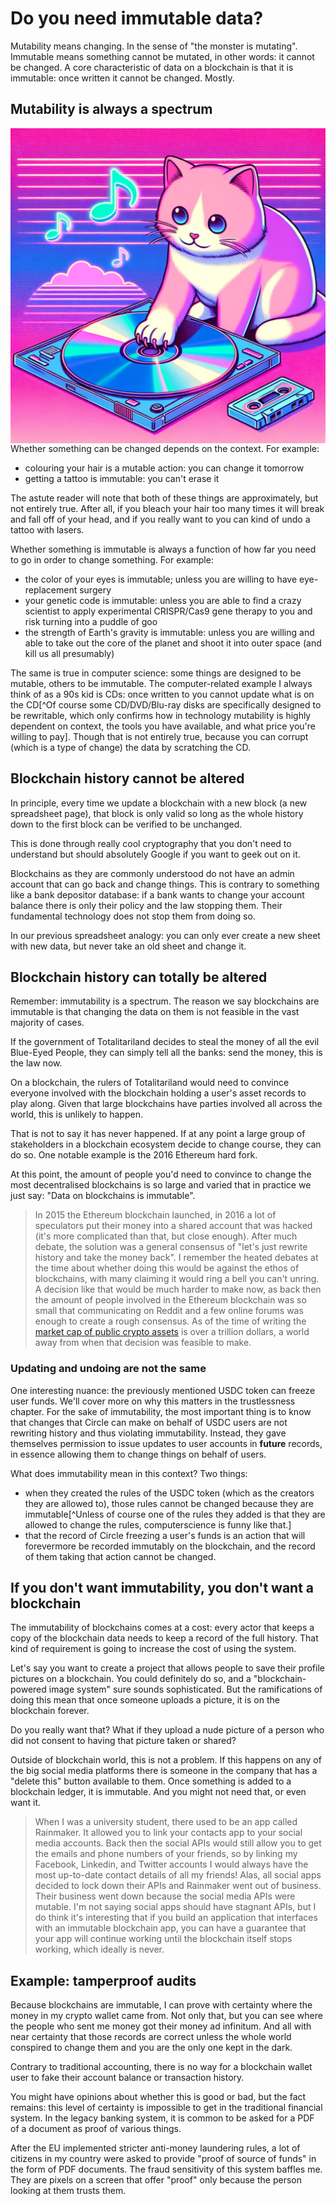 # Do you need immutable data?

Mutability means changing. In the sense of "the monster is mutating". Immutable means something cannot be mutated, in other words: it cannot be changed. A core characteristic of data on a blockchain is that it is immutable: once written it cannot be changed. Mostly.

## Mutability is always a spectrum

<img src="../assets/illustrations/cat-scratching-cd.png" alt="A cat paw scratching a ledger" align="right" class="img-50-right">

Whether something can be changed depends on the context. For example:

- colouring your hair is a mutable action: you can change it tomorrow
- getting a tattoo is immutable: you can't erase it

The astute reader will note that both of these things are approximately, but not entirely true. After all, if you bleach your hair too many times it will break and fall off of your head, and if you really want to you can kind of undo a tattoo with lasers.

Whether something is immutable is always a function of how far you need to go in order to change something. For example:

- the color of your eyes is immutable; unless you are willing to have eye-replacement surgery
- your genetic code is immutable: unless you are able to find a crazy scientist to apply experimental CRISPR/Cas9 gene therapy to you and risk turning into a puddle of goo
- the strength of Earth's gravity is immutable: unless you are willing and able to take out the core of the planet and shoot it into outer space (and kill us all presumably)

The same is true in computer science: some things are designed to be mutable, others to be immutable. The computer-related example I always think of as a 90s kid is CDs: once written to you cannot update what is on the CD[^Of course some CD/DVD/Blu-ray disks are specifically designed to be rewritable, which only confirms how in technology mutability is highly dependent on context, the tools you have available, and what price you're willing to pay]. Though that is not entirely true, because you can corrupt (which is a type of change) the data by scratching the CD.

## Blockchain history cannot be altered

In principle, every time we update a blockchain with a new block (a new spreadsheet page), that block is only valid so long as the whole history down to the first block can be verified to be unchanged.

This is done through really cool cryptography that you don't need to understand but should absolutely Google if you want to geek out on it.

Blockchains as they are commonly understood do not have an admin account that can go back and change things. This is contrary to something like a bank depositor database: if a bank wants to change your account balance there is only their policy and the law stopping them. Their fundamental technology does not stop them from doing so.

In our previous spreadsheet analogy: you can only ever create a new sheet with new data, but never take an old sheet and change it.

## Blockchain history can totally be altered

Remember: immutability is a spectrum. The reason we say blockchains are immutable is that changing the data on them is not feasible in the vast majority of cases.

If the government of Totalitariland decides to steal the money of all the evil Blue-Eyed People, they can simply tell all the banks: send the money, this is the law now.

On a blockchain, the rulers of Totalitariland would need to convince everyone involved with the blockchain holding a user's asset records to play along. Given that large blockchains have parties involved all across the world, this is unlikely to happen.

That is not to say it has never happened. If at any point a large group of stakeholders in a blockchain ecosystem decide to change course, they can do so. One notable example is the 2016 Ethereum hard fork.

At this point, the amount of people you'd need to convince to change the most decentralised blockchains is so large and varied that in practice we just say: "Data on blockchains is immutable".

> In 2015 the Ethereum blockchain launched, in 2016 a lot of speculators put their money into a shared account that was hacked (it's more complicated than that, but close enough). After much debate, the solution was a general consensus of "let's just rewrite history and take the money back". I remember the heated debates at the time about whether doing this would be against the ethos of blockchains, with many claiming it would ring a bell you can't unring. A decision like that would be much harder to make now, as back then the amount of people involved in the Ethereum blockchain was so small that communicating on Reddit and a few online forums was enough to create a rough consensus. As of the time of writing the [market cap of public crypto assets](https://www.coingecko.com/en/global-charts) is over a trillion dollars, a world away from when that decision was feasible to make.

### Updating and undoing are not the same

One interesting nuance: the previously mentioned USDC token can freeze user funds. We'll cover more on why this matters in the trustlessness chapter. For the sake of immutability, the most important thing is to know that changes that Circle can make on behalf of USDC users are not rewriting history and thus violating immutability. Instead, they gave themselves permission to issue updates to user accounts in **future** records, in essence allowing them to change things on behalf of users.

What does immutability mean in this context? Two things:

- when they created the rules of the USDC token (which as the creators they are allowed to), those rules cannot be changed because they are immutable[^Unless of course one of the rules they added is that they are allowed to change the rules, computerscience is funny like that.]
- that the record of Circle freezing a user's funds is an action that will forevermore be recorded immutably on the blockchain, and the record of them taking that action cannot be changed.

## If you don't want immutability, you don't want a blockchain

The immutability of blockchains comes at a cost: every actor that keeps a copy of the blockchain data needs to keep a record of the full history. That kind of requirement is going to increase the cost of using the system.

Let's say you want to create a project that allows people to save their profile pictures on a blockchain. You could definitely do so, and a "blockchain-powered image system" sure sounds sophisticated. But the ramifications of doing this mean that once someone uploads a picture, it is on the blockchain forever.

Do you really want that? What if they upload a nude picture of a person who did not consent to having that picture taken or shared?

Outside of blockchain world, this is not a problem. If this happens on any of the big social media platforms there is someone in the company that has a "delete this" button available to them. Once something is added to a blockchain ledger, it is immutable. And you might not need that, or even want it.

> When I was a university student, there used to be an app called Rainmaker. It allowed you to link your contacts app to your social media accounts. Back then the social APIs would still allow you to get the emails and phone numbers of your friends, so by linking my Facebook, Linkedin, and Twitter accounts I would always have the most up-to-date contact details of all my friends! Alas, all social apps decided to lock down their APIs and Rainmaker went out of business. Their business went down because the social media APIs were mutable. I'm not saying social apps should have stagnant APIs, but I do think it's interesting that if you build an application that interfaces with an immutable blockchain app, you can have a guarantee that your app will continue working until the blockchain itself stops working, which ideally is never.

## Example: tamperproof audits

Because blockchains are immutable, I can prove with certainty where the money in my crypto wallet came from. Not only that, but you can see where the people who sent me money got their money ad infinitum. And all with near certainty that those records are correct unless the whole world conspired to change them and you are the only one kept in the dark.

Contrary to traditional accounting, there is no way for a blockchain wallet user to fake their account balance or transaction history.

You might have opinions about whether this is good or bad, but the fact remains: this level of certainty is impossible to get in the traditional financial system. In the legacy banking system, it is common to be asked for a PDF of a document as proof of various things.

After the EU implemented stricter anti-money laundering rules, a lot of citizens in my country were asked to provide "proof of source of funds" in the form of PDF documents. The fraud sensitivity of this system baffles me. They are pixels on a screen that offer "proof" only because the person looking at them trusts them.